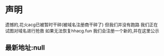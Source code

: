 # 声明
遗憾的,花火acg已被暂时干碎(被域名注册商干碎了)
但我们并没有跑路
我们正在试图对域名进行抢救
如果无法恢复hhacg.fun
我们会注册一个新的,并在这里公示
## 最新地址:null
